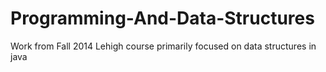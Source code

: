 # Programming-And-Data-Structures
Work from Fall 2014 Lehigh course primarily focused on data structures in java
